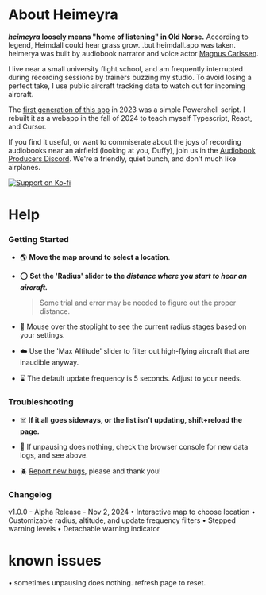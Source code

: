 # About Heimeyra

**_heimeyra_ loosely means "home of listening" in Old Norse.** According to legend, Heimdall could hear grass grow...but heimdall.app was taken. heimerya was built by audiobook narrator and voice actor [Magnus Carlssen](https://magnuscarlssen.substack.com/).

I live near a small university flight school, and am frequently interrupted during recording sessions by trainers buzzing my studio. To avoid losing a perfect take, I use public aircraft tracking data to watch out for incoming aircraft.

The [first generation of this app](https://github.com/mcarlssen/code/tree/main/plane-tracker) in 2023 was a simple Powershell script. I rebuilt it as a webapp in the fall of 2024 to teach myself Typescript, React, and Cursor.

If you find it useful, or want to commiserate about the joys of recording audiobooks near an airfield (looking at you, Duffy), join us in the [Audiobook Producers Discord](https://dsc.gg/narrators). We're a friendly, quiet bunch, and don't much like airplanes.

[![Support on Ko-fi](https://ko-fi.com/img/githubbutton_sm.svg)](https://ko-fi.com/U7U24513O)

# Help

### Getting Started
- 🌎 **Move the map around to select a location**.

- ⭕ **Set the 'Radius' slider to the _distance where you start to hear an aircraft._**
  > Some trial and error may be needed to figure out the proper distance.

- 🚦 Mouse over the stoplight to see the current radius stages based on your settings.

- ☁️ Use the 'Max Altitude' slider to filter out high-flying aircraft that are inaudible anyway.

- ⌛ The default update frequency is 5 seconds. Adjust to your needs.

### Troubleshooting
- ☠️ **If it all goes sideways, or the list isn't updating, shift+reload the page.**

- 🐛 If unpausing does nothing, check the browser console for new data logs, and see above.

- 🪲 [Report new bugs](https://github.com/mcarlssen/heimeyra/issues), please and thank you!

### Changelog
v1.0.0 - Alpha Release - Nov 2, 2024
• Interactive map to choose location
• Customizable radius, altitude, and update frequency filters
• Stepped warning levels 
• Detachable warning indicator

# known issues
• sometimes unpausing does nothing. refresh page to reset.